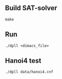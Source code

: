 ## Build SAT-solver
```
make
```

## Run
```
./dpll <dimacs_file>
```

## Hanoi4 test
```
./dpll data/hanoi4.cnf
```